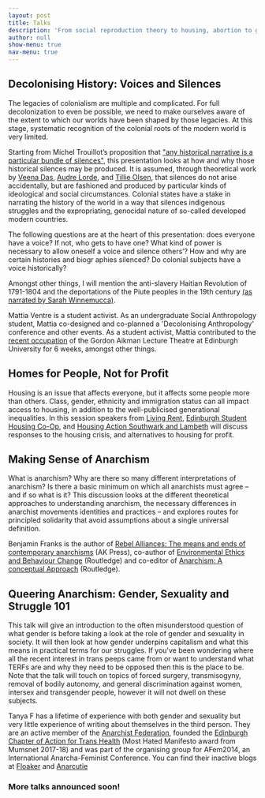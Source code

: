 ```yaml
---
layout: post
title: Talks
description: 'From social reproduction theory to housing, abortion to gender, learn more at the Edinburgh Anarchist Feminist Bookfair'
author: null
show-menu: true
nav-menu: true
---
```


## Decolonising History: Voices and Silences
The legacies of colonialism are multiple and complicated. For full decolonization to even be possible, we need to make ourselves aware of the extent to which our worlds have been shaped by those legacies. At this stage, systematic recognition of the colonial roots of the modern world is very limited.

Starting from Michel Trouillot’s proposition that ["any historical narrative is a particular bundle of silences"](http://www.beacon.org/Silencing-the-Past-P329.aspx), this presentation looks at how and why those historical silences may be produced. It is assumed, through theoretical work by [Veena Das](http://anthropology.jhu.edu/directory/veena-das/), [Audre Lorde](https://www.poetryfoundation.org/poets/audre-lorde), and [Tillie Olsen](http://www.tillieolsen.net/), that silences do not arise accidentally, but are fashioned and produced by particular kinds of ideological and social circumstances. Colonial states have a stake in narrating the history of the world in a way that silences indigenous struggles and the expropriating, genocidal nature of so-called developed modern countries.

The following questions are at the heart of this presentation: does everyone have a voice? If not, who gets to have one? What kind of power is necessary to allow oneself a voice and silence others’? How and why are certain histories and biogr aphies silenced? Do colonial subjects have a voice historically?

Amongst other things, I will mention the anti-slavery Haitian Revolution of 1791-1804 and the deportations of the Piute peoples in the 19th century [(as narrated by Sarah Winnemucca)](http://www.yosemite.ca.us/library/life_among_the_piutes/).

Mattia Ventre is a student activist. As an undergraduate Social Anthropology student, Mattia co-designed and co-planned a 'Decolonising Anthropology' conference and other events. As a student activist, Mattia contributed to the [recent occupation](https://edinburghfuturesinstitute.wordpress.com/) of the Gordon Aikman Lecture Theatre at Edinburgh University for 6 weeks, amongst other things.

## Homes for People, Not for Profit
Housing is an issue that affects everyone, but it affects some people more than others. Class, gender, ethnicity and immigration status can all impact access to housing, in addition to the well-publicised generational inequalities. In this session speakers from [Living Rent](https://www.livingrent.org), [Edinburgh Student Housing Co-Op](https://edinburghcoop.wordpress.com/), and [Housing Action Southwark and Lambeth](https://housingactionsouthwarkandlambeth.wordpress.com/) will discuss responses to the housing crisis, and alternatives to housing for profit.

## Making Sense of Anarchism
What is anarchism? Why are there so many different interpretations of anarchism? Is there a basic minimum on which all anarchists must agree – and if so what is it? This discussion looks at the different theoretical approaches to understanding anarchism, the necessary differences in anarchist movements identities and practices – and explores routes for principled solidarity that avoid assumptions about a single universal definition.

Benjamin Franks is the author of [Rebel Alliances: The means and ends of contemporary anarchisms](https://akuk.com/index.php?_a=product&product_id=4551) (AK Press), co-author of [Environmental Ethics and Behaviour Change](https://www.routledge.com/Environmental-Ethics-and-Behavioural-Change/Franks-Hanscomb-Johnston/p/book/9781138924055) (Routledge) and co-editor of [Anarchism: A conceptual Approach](https://www.routledge.com/Anarchism-A-Conceptual-Approach/Franks-Jun-Williams/p/book/9781138925663) (Routledge). 

## Queering Anarchism: Gender, Sexuality and Struggle 101
This talk will give an introduction to the often misunderstood question of what gender is before taking a look at the role of gender and sexuality in society. It will then look at how gender underpins capitalism and what this means in practical terms for our struggles. If you've been wondering where all the recent interest in trans peeps came from or want to understand what TERFs are and why they need to be opposed then this is the place to be. Note that the talk will touch on topics of forced surgery, transmisogyny, removal of bodily autonomy, and general discrimination against women, intersex and transgender people, however it will not dwell on these subjects.

Tanya F has a lifetime of experience with both gender and sexuality but very little experience of writing about themselves in the third person. They are an active member of the [Anarchist Federation](https://afed.org.uk), founded the [Edinburgh Chapter of Action for Trans Health](https://edinburghath.tumblr.com/) (Most Hated Manifesto award from Mumsnet 2017-18) and was part of the organising group for AFem2014, an International Anarcha-Feminist Conference. You can find their inactive blogs at [Floaker](https://floaker.net) and [Anarcutie](https://anarcutie.tumblr.com)

### More talks announced soon!